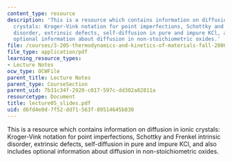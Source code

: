 ```yaml
---
content_type: resource
description: 'This is a resource which contains information on diffusion in ionic
  crystals: Kroger-Vink notation for point imperfections, Schottky and Frenkel intrinsic
  disorder, extrinsic defects, self-diffusion in pure and impure KCl, and also includes
  optional information about diffusion in non-stoichiometric oxides.'
file: /courses/3-205-thermodynamics-and-kinetics-of-materials-fall-2006/d6fd4e0d7f52dd71563f89514645b830_lecture05_slides.pdf
file_type: application/pdf
learning_resource_types:
- Lecture Notes
ocw_type: OCWFile
parent_title: Lecture Notes
parent_type: CourseSection
parent_uid: 7b31c34f-2920-c017-597c-dd302a82811a
resourcetype: Document
title: lecture05_slides.pdf
uid: d6fd4e0d-7f52-dd71-563f-89514645b830
---
```

This is a resource which contains information on diffusion in ionic crystals: Kroger-Vink notation for point imperfections, Schottky and Frenkel intrinsic disorder, extrinsic defects, self-diffusion in pure and impure KCl, and also includes optional information about diffusion in non-stoichiometric oxides.

